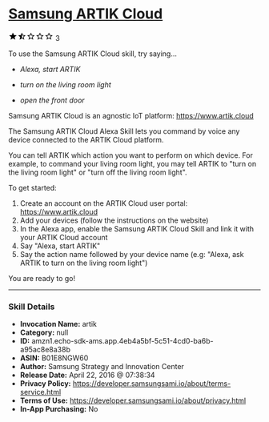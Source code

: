 # [Samsung ARTIK Cloud](http://alexa.amazon.com/#skills/amzn1.echo-sdk-ams.app.4eb4a5bf-5c51-4cd0-ba6b-a95ac8e8a38b)
![1.5 stars](../../images/ic_star_black_18dp_1x.png)![1.5 stars](../../images/ic_star_half_black_18dp_1x.png)![1.5 stars](../../images/ic_star_border_black_18dp_1x.png)![1.5 stars](../../images/ic_star_border_black_18dp_1x.png)![1.5 stars](../../images/ic_star_border_black_18dp_1x.png) 3

To use the Samsung ARTIK Cloud skill, try saying...

* *Alexa, start ARTIK*

* *turn on the living room light*

* *open the front door*

Samsung ARTIK Cloud is an agnostic IoT platform: https://www.artik.cloud

The Samsung ARTIK Cloud Alexa Skill lets you command by voice any device connected to the ARTIK Cloud platform.

You can tell ARTIK which action you want to perform on which device. 
For example, to command your living room light, you may tell ARTIK to "turn on the living room light" or "turn off the living room light".

To get started:

1. Create an account on the ARTIK Cloud user portal: https://www.artik.cloud
2. Add your devices (follow the instructions on the website)
3. In the Alexa app, enable the Samsung ARTIK Cloud Skill and link it with your ARTIK Cloud account 
4. Say "Alexa, start ARTIK"
5. Say the action name followed by your device name (e.g: "Alexa, ask ARTIK to turn on the living room light")

You are ready to go!

***

### Skill Details

* **Invocation Name:** artik
* **Category:** null
* **ID:** amzn1.echo-sdk-ams.app.4eb4a5bf-5c51-4cd0-ba6b-a95ac8e8a38b
* **ASIN:** B01E8NGW60
* **Author:** Samsung Strategy and Innovation Center
* **Release Date:** April 22, 2016 @ 07:38:34
* **Privacy Policy:** https://developer.samsungsami.io/about/terms-service.html
* **Terms of Use:** https://developer.samsungsami.io/about/privacy.html
* **In-App Purchasing:** No
